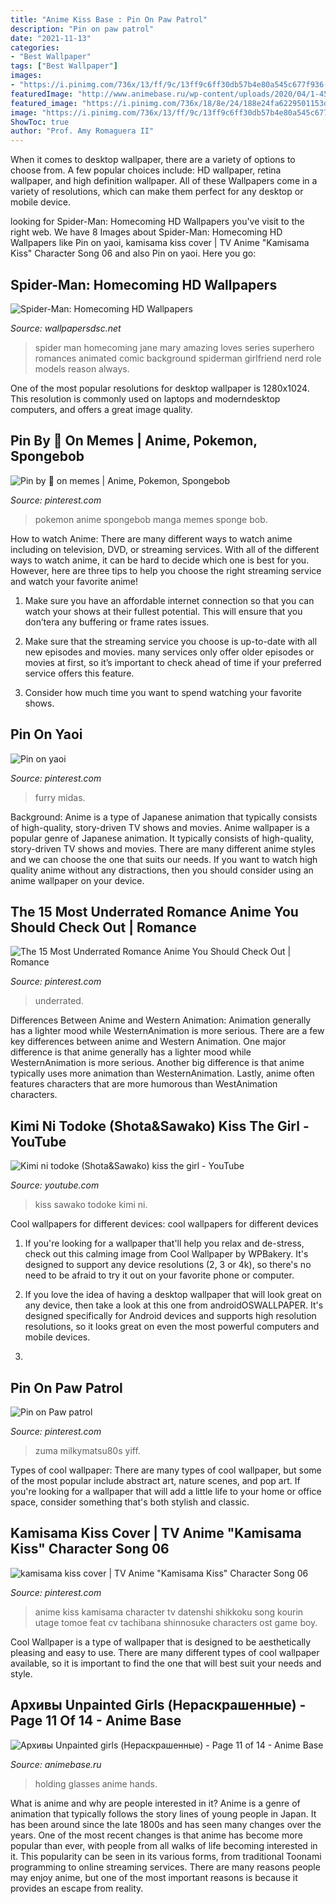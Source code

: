 ```yaml
---
title: "Anime Kiss Base : Pin On Paw Patrol"
description: "Pin on paw patrol"
date: "2021-11-13"
categories:
- "Best Wallpaper"
tags: ["Best Wallpaper"]
images:
- "https://i.pinimg.com/736x/13/ff/9c/13ff9c6ff30db57b4e80a545c677f936--tv-anime-kamisama-kiss.jpg"
featuredImage: "http://www.animebase.ru/wp-content/uploads/2020/04/1-45.png"
featured_image: "https://i.pinimg.com/736x/18/8e/24/188e24fa6229501153d301604a160405.jpg"
image: "https://i.pinimg.com/736x/13/ff/9c/13ff9c6ff30db57b4e80a545c677f936--tv-anime-kamisama-kiss.jpg"
ShowToc: true
author: "Prof. Amy Romaguera II"
---
```



When it comes to desktop wallpaper, there are a variety of options to choose from. A few popular choices include: HD wallpaper, retina wallpaper, and high definition wallpaper. All of these Wallpapers come in a variety of resolutions, which can make them perfect for any desktop or mobile device. 

	

		
looking for Spider-Man: Homecoming HD Wallpapers you've visit to the right web. We have 8 Images about Spider-Man: Homecoming HD Wallpapers like Pin on yaoi, kamisama kiss cover | TV Anime &quot;Kamisama Kiss&quot; Character Song 06 and also Pin on yaoi. Here you go:
		
    
## Spider-Man: Homecoming HD Wallpapers

<img loading=lazy src="http://wallpapersdsc.net/wp-content/uploads/2016/08/Spider-Man-Homecoming-HD-Background.jpg" onerror="this.onerror=null;this.src='https://tse1.mm.bing.net/th?id=OIP.bX1rHL2BGlQU_Mm7_KQQsAHaFm&amp;pid=15.1';" alt="Spider-Man: Homecoming HD Wallpapers">

_Source: wallpapersdsc.net_

>spider man homecoming jane mary amazing loves series superhero romances animated comic background spiderman girlfriend nerd role models reason always. 

	

One of the most popular resolutions for desktop wallpaper is 1280x1024. This resolution is commonly used on laptops and moderndesktop computers, and offers a great image quality.

    
## Pin By 🥀 On Memes | Anime, Pokemon, Spongebob

<img loading=lazy src="https://i.pinimg.com/736x/18/8e/24/188e24fa6229501153d301604a160405.jpg" onerror="this.onerror=null;this.src='https://tse3.mm.bing.net/th?id=OIP.2xpzzIDs6NaKwvRIiVvQ8AHaNf&amp;pid=15.1';" alt="Pin by 🥀 on memes | Anime, Pokemon, Spongebob">

_Source: pinterest.com_

>pokemon anime spongebob manga memes sponge bob. 

	

How to watch Anime: There are many different ways to watch anime including on television, DVD, or streaming services.
With all of the different ways to watch anime, it can be hard to decide which one is best for you. However, here are three tips to help you choose the right streaming service and watch your favorite anime!
1. Make sure you have an affordable internet connection so that you can watch your shows at their fullest potential. This will ensure that you don’tera any buffering or frame rates issues.

2. Make sure that the streaming service you choose is up-to-date with all new episodes and movies. many services only offer older episodes or movies at first, so it’s important to check ahead of time if your preferred service offers this feature.

3. Consider how much time you want to spend watching your favorite shows.

    
## Pin On Yaoi

<img loading=lazy src="https://i.pinimg.com/736x/52/b3/55/52b355d2b22b09f8678b574504803bd7.jpg" onerror="this.onerror=null;this.src='https://tse4.mm.bing.net/th?id=OIP.oKDwqZMiwTwvpcGHZgEAvAHaEr&amp;pid=15.1';" alt="Pin on yaoi">

_Source: pinterest.com_

>furry midas. 

	

Background: Anime is a type of Japanese animation that typically consists of high-quality, story-driven TV shows and movies.
Anime wallpaper is a popular genre of Japanese animation. It typically consists of high-quality, story-driven TV shows and movies. There are many different anime styles and we can choose the one that suits our needs. If you want to watch high quality anime without any distractions, then you should consider using an anime wallpaper on your device.

    
## The 15 Most Underrated Romance Anime You Should Check Out | Romance

<img loading=lazy src="https://i.pinimg.com/736x/24/c3/6a/24c36a9886b5aad505d26ea30bd32314.jpg" onerror="this.onerror=null;this.src='https://tse1.mm.bing.net/th?id=OIP.GFtL9vJcV8TQ0nBhfEB0NQHaEK&amp;pid=15.1';" alt="The 15 Most Underrated Romance Anime You Should Check Out | Romance">

_Source: pinterest.com_

>underrated. 

	

Differences Between Anime and Western Animation: Animation generally has a lighter mood while WesternAnimation is more serious.
There are a few key differences between anime and Western Animation. One major difference is that anime generally has a lighter mood while WesternAnimation is more serious. Another big difference is that anime typically uses more animation than WesternAnimation. Lastly, anime often features characters that are more humorous than WestAnimation characters.

    
## Kimi Ni Todoke (Shota&amp;Sawako) Kiss The Girl - YouTube

<img loading=lazy src="https://i.ytimg.com/vi/Q7SKpOxtr6I/maxresdefault.jpg" onerror="this.onerror=null;this.src='https://tse3.mm.bing.net/th?id=OIP.dRLHd1LVel-9SPHsn1KkigHaEK&amp;pid=15.1';" alt="Kimi ni todoke (Shota&amp;Sawako) kiss the girl - YouTube">

_Source: youtube.com_

>kiss sawako todoke kimi ni. 

	

Cool wallpapers for different devices:
cool wallpapers for different devices 

1. If you're looking for a wallpaper that'll help you relax and de-stress, check out this calming image from Cool Wallpaper by WPBakery. It's designed to support any device resolutions (2, 3 or 4k), so there's no need to be afraid to try it out on your favorite phone or computer.

2. If you love the idea of having a desktop wallpaper that will look great on any device, then take a look at this one from androidOSWALLPAPER. It's designed specifically for Android devices and supports high resolution resolutions, so it looks great on even the most powerful computers and mobile devices.

3.

    
## Pin On Paw Patrol

<img loading=lazy src="https://i.pinimg.com/736x/b1/a1/91/b1a191aed287e32fe70264a13433fa94.jpg" onerror="this.onerror=null;this.src='https://tse3.mm.bing.net/th?id=OIP.PVXmMjA9tyPp3iepxjs4yAHaED&amp;pid=15.1';" alt="Pin on Paw patrol">

_Source: pinterest.com_

>zuma milkymatsu80s yiff. 

	

Types of cool wallpaper:
There are many types of cool wallpaper, but some of the most popular include abstract art, nature scenes, and pop art. If you're looking for a wallpaper that will add a little life to your home or office space, consider something that's both stylish and classic.

    
## Kamisama Kiss Cover | TV Anime &quot;Kamisama Kiss&quot; Character Song 06

<img loading=lazy src="https://i.pinimg.com/736x/13/ff/9c/13ff9c6ff30db57b4e80a545c677f936--tv-anime-kamisama-kiss.jpg" onerror="this.onerror=null;this.src='https://tse1.mm.bing.net/th?id=OIP.ZJs2grWrvTEdwHy8r22QNwHaHa&amp;pid=15.1';" alt="kamisama kiss cover | TV Anime &quot;Kamisama Kiss&quot; Character Song 06">

_Source: pinterest.com_

>anime kiss kamisama character tv datenshi shikkoku song kourin utage tomoe feat cv tachibana shinnosuke characters ost game boy. 

	

Cool Wallpaper is a type of wallpaper that is designed to be aesthetically pleasing and easy to use. There are many different types of cool wallpaper available, so it is important to find the one that will best suit your needs and style.

    
## Архивы Unpainted Girls (Нераскрашенные) - Page 11 Of 14 - Anime Base

<img loading=lazy src="http://www.animebase.ru/wp-content/uploads/2020/04/1-45.png" onerror="this.onerror=null;this.src='https://tse1.mm.bing.net/th?id=OIP.QKqS0nedjhDxqM4fIvHCPQHaKW&amp;pid=15.1';" alt="Архивы Unpainted girls (Нераскрашенные) - Page 11 of 14 - Anime Base">

_Source: animebase.ru_

>holding glasses anime hands. 

	

What is anime and why are people interested in it?
Anime is a genre of animation that typically follows the story lines of young people in Japan. It has been around since the late 1800s and has seen many changes over the years. One of the most recent changes is that anime has become more popular than ever, with people from all walks of life becoming interested in it. This popularity can be seen in its various forms, from traditional Toonami programming to online streaming services. There are many reasons people may enjoy anime, but one of the most important reasons is because it provides an escape from reality.

